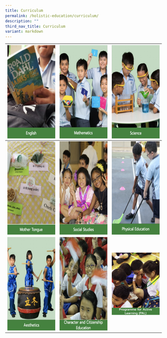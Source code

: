 ```yaml
---
title: Curriculum
permalink: /holistic-education/curriculum/
description: ""
third_nav_title: Curriculum
variant: markdown
---
```

<table>
<thead>
  <tr>
    <th><a rel="noopener noreferrer" href="/holistic-education/curriculum/english-language"><img height="300" width="400" alt="English" src="/images/Curriculum/Menu%20Grid/English.jpg">
    </a></th><th><a rel="noopener noreferrer" href="/holistic-education/curriculum/mathematics"><img height="300" width="400" alt="Mathematics" src="/images/Curriculum/Menu%20Grid/Mathematics.jpg">
    </a></th><th><a rel="noopener noreferrer" href="/holistic-education/curriculum/science"><img height="300" width="400" alt="Science" src="/images/Curriculum/Menu%20Grid/Science.jpg">
</a></th></tr></thead><tbody>
  <tr>
    <td><a rel="noopener noreferrer" href="/holistic-education/curriculum/mother-tongue"><img height="300" width="400" alt="Mother Tongue" src="/images/Curriculum/Menu%20Grid/Mother%20Tongue.jpg">
    </a></td><td><a rel="noopener noreferrer" href="/holistic-education/curriculum/social-studies"><img height="300" width="400" alt="Social Studies" src="/images/Curriculum/Menu%20Grid/Social%20Studies.jpg">
  </a></td><td><a rel="noopener noreferrer" href="/holistic-education/curriculum/physical-education"><img height="300" width="400" alt="Physical Education" src="/images/Curriculum/Menu%20Grid/Physical%20Education.jpg">
    </a></td></tr><tr>
    <td><a rel="noopener noreferrer" href="/holistic-education/curriculum/aesthetics"><img height="300" width="400" alt="Aesthetics" src="/images/Curriculum/Menu%20Grid/Aesthetics.jpg">
    </a></td><td><a rel="noopener noreferrer" href="/holistic-education/curriculum/character-and-citizenship-education"><img height="300" width="400" alt="Character and Citizenship Education" src="/images/Curriculum/Menu%20Grid/CCE.jpg">
  </a></td><td><a rel="noopener noreferrer" href="/holistic-education/curriculum/programme-for-active-learning-pal"><img height="200" width="300" alt="Programme for Active Learning" src="/images/Curriculum/Menu%20Grid/Programme%20for%20Active%20Learning.jpg"></a></td></tr></tbody></table>
